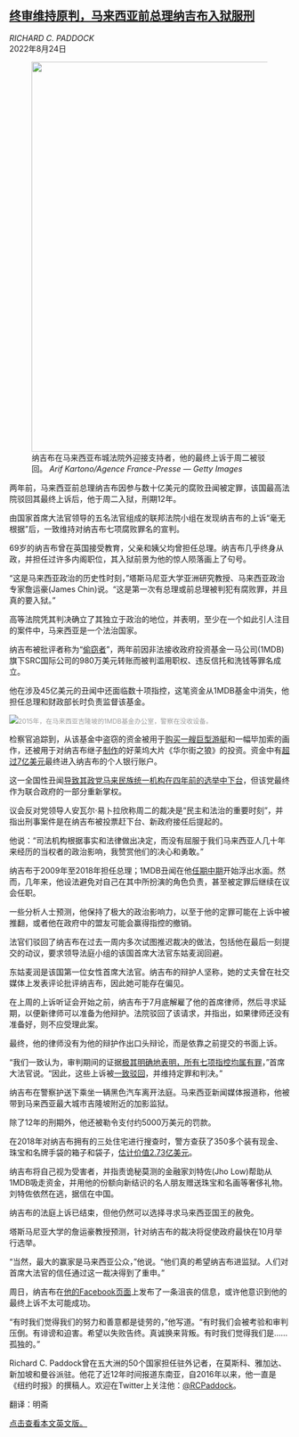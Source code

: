 <!--1661319423000-->
[终审维持原判，马来西亚前总理纳吉布入狱服刑](https://cn.nytimes.com/asia-pacific/20220824/najib-razak-malaysia-1mdb-prison/)
------

<address>RICHARD C. PADDOCK</address><time pudate="2022-08-24 01:10:11" datetime="2022-08-24 01:10:11">2022年8月24日</time><figure><img src="https://images.weserv.nl/?url=static01.nyt.com/images/2022/08/23/world/23Malaysia1b/23Malaysia1b-master1050.jpg" width="1050" height="700"><figcaption>纳吉布在马来西亚布城法院外迎接支持者，他的最终上诉于周二被驳回。 <cite>Arif Kartono/Agence France-Presse — Getty Images</cite></figcaption></figure><section><p>两年前，马来西亚前总理纳吉布因参与数十亿美元的腐败丑闻被定罪，该国最高法院驳回其最终上诉后，他于周二入狱，刑期12年。</p><p>由国家首席大法官领导的五名法官组成的联邦法院小组在发现纳吉布的上诉“毫无根据”后，一致维持对纳吉布七项腐败罪名的宣判。</p><p>69岁的纳吉布曾在英国接受教育，父亲和姨父均曾担任总理。纳吉布几乎终身从政，并担任过许多内阁职位，其入狱前景为他的惊人陨落画上了句号。</p><p>“这是马来西亚政治的历史性时刻，”塔斯马尼亚大学亚洲研究教授、马来西亚政治专家詹运豪(James Chin)说。“这是第一次有总理或前总理被判犯有腐败罪，并且真的要入狱。”</p><p>高等法院凭其判决确立了其独立于政治的地位，并表明，至少在一个如此引人注目的案件中，马来西亚是一个法治国家。</p><p>纳吉布被批评者称为“<a href="https://www.nytimes.com/2018/05/15/world/asia/malaysia-najib-razak-fall.html">偷窃者</a>”，两年前因非法接收政府投资基金一马公司(1MDB)旗下SRC国际公司的980万美元转账而被判滥用职权、违反信托和洗钱等罪名成立。</p><p>他在涉及45亿美元的丑闻中还面临数十项指控，这笔资金从1MDB基金中消失，他担任总理和财政部长时负责监督该基金。</p><p><img src="https://images.weserv.nl/?url=static01.nyt.com/images/2022/08/23/world/23Malaysia3/merlin_211820403_b787e574-6480-4462-a3d6-f0cf19a174f2-master1050.jpg"><small style="color: #999;">2015年，在马来西亚吉隆坡的1MDB基金办公室，警察在没收设备。</small></p><p>检察官追踪到，从该基金中盗窃的资金被用于<a href="https://www.nytimes.com/2018/12/09/arts/jho-low-1mdb-assets-piano.html">购买一艘巨型游艇</a>和一幅毕加索的画作，还被用于对纳吉布继子<a href="https://www.nytimes.com/2020/05/14/world/asia/malaysia-riza-aziz-1mdb.html">制作</a>的好莱坞大片《华尔街之狼》的投资。资金中有<a href="https://www.nytimes.com/2016/07/23/world/asia/malaysia-1mdb-najib-razak.html">超过7亿美元</a>最终进入纳吉布的个人银行账户。</p><p>这一全国性丑闻<a href="https://www.nytimes.com/2018/05/15/world/asia/malaysia-najib-razak-fall.html">导致其政党马来民族统一机构在四年前的选举中下台</a>，但该党最终作为联合政府的一部分重新掌权。</p><p>议会反对党领导人安瓦尔·易卜拉欣称周二的裁决是“民主和法治的重要时刻”，并指出刑事案件是在纳吉布被投票赶下台、新政府接任后提起的。</p><p>他说：“司法机构根据事实和法律做出决定，而没有屈服于我们马来西亚人几十年来经历的当权者的政治影响，我赞赏他们的决心和勇敢。”</p><p>纳吉布于2009年至2018年担任总理；1MDB丑闻在他<a href="https://www.nytimes.com/2015/02/09/nyregion/jho-low-young-malaysian-has-an-appetite-for-new-york.html">任期中期</a>开始浮出水面。然而，几年来，他设法避免对自己在其中所扮演的角色负责，甚至被定罪后继续在议会任职。</p><p>一些分析人士预测，他保持了极大的政治影响力，以至于他的定罪可能在上诉中被推翻，或者他在政府中的盟友可能会赢得指控的撤销。</p><p>法官们驳回了纳吉布在过去一周内多次试图推迟裁决的做法，包括他在最后一刻提交的动议，要求领导法庭小组的该国首席大法官东姑麦润回避。</p><p>东姑麦润是该国第一位女性首席大法官。纳吉布的辩护人坚称，她的丈夫曾在社交媒体上发表评论批评纳吉布，因此她可能存在偏见。</p><p>在上周的上诉听证会开始之前，纳吉布于7月底解雇了他的首席律师，然后寻求延期，以便新律师可以准备为他辩护。法院驳回了该请求，并指出，如果律师还没有准备好，则不应受理此案。</p><p>最终，他的律师没有为他的辩护作出口头辩论，而是依靠之前提交的书面上诉。</p><p>“我们一致认为，审判期间的证据<a rel="noopener noreferrer" target="_blank" href="https://www.freemalaysiatoday.com/category/nation/2022/08/23/federal-court-upholds-najibs-conviction-ex-pm-to-go-to-jail/" title="Link: https://www.freemalaysiatoday.com/category/nation/2022/08/23/federal-court-upholds-najibs-conviction-ex-pm-to-go-to-jail/">极其明确地表明，所有七项指控均属有罪</a>，”首席大法官说。“因此，这些上诉被<a rel="noopener noreferrer" target="_blank" href="https://www.theedgemarkets.com/article/grounds-judgement-najibs-src-final-appeal">一致驳回</a>，并维持定罪和判决。”</p><p>纳吉布在警察护送下乘坐一辆黑色汽车离开法庭。马来西亚新闻媒体报道称，他被带到马来西亚最大城市吉隆坡附近的加影监狱。</p><p>除了12年的刑期外，他还被勒令支付约5000万美元的罚款。</p><p>在2018年对纳吉布拥有的三处住宅进行搜查时，警方查获了350多个装有现金、珠宝和名牌手袋的箱子和袋子，<a href="https://www.nytimes.com/2018/06/27/world/asia/malaysia-najib-razak-police-seizure.html">估计价值2.73亿美元</a>。</p><p>纳吉布将自己视为受害者，并指责诡秘莫测的金融家刘特佐(Jho Low)帮助从1MDB吸走资金，并用他的份额向新结识的名人朋友赠送珠宝和名画等奢侈礼物。刘特佐依然在逃，据信在中国。</p><p>纳吉布的法庭上诉已结束，但他仍然可以选择寻求马来西亚国王的赦免。</p><p>塔斯马尼亚大学的詹运豪教授预测，针对纳吉布的裁决将促使政府最快在10月举行选举。</p><p>“当然，最大的赢家是马来西亚公众，”他说。“他们真的希望纳吉布进监狱。人们对首席大法官的信任通过这一裁决得到了重申。”</p><p>周日，纳吉布在<a rel="noopener noreferrer" target="_blank" href="https://www.facebook.com/najibrazak">他的Facebook页面</a>上发布了一条沮丧的信息，或许他意识到他的最终上诉不太可能成功。</p><p>“有时我们觉得我们的努力和善意都是徒劳的，”他写道。“有时我们会被考验和审判压倒。有诽谤和迫害。希望以失败告终。真诚换来背叛。有时我们觉得我们是……孤独的。”</p></section><footer><p>Richard C. Paddock曾在五大洲的50个国家担任驻外记者，在莫斯科、雅加达、新加坡和曼谷派驻。他花了近12年时间报道东南亚，自2016年以来，他一直是《纽约时报》的撰稿人。欢迎在Twitter上关注他：<a rel="nofollow" target="_blank" href="https://twitter.com/RCPaddock">@RCPaddock</a>。</p><p>翻译：明斋</p><p><a rel="nofollow" target="_blank" href="https://cn.nytimes.com/world/20220726/myanmar-executions/">点击查看本文英文版。</a></p></footer>

